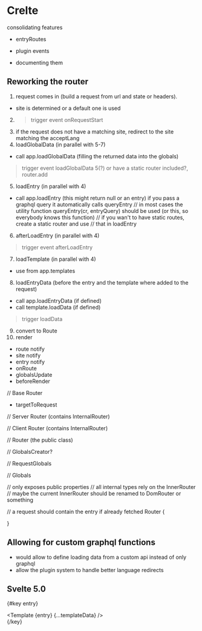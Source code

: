 # Crelte


consolidating features
- entryRoutes
- plugin events


- documenting them


## Reworking the router

1. request comes in (build a request from url and state or headers).
- site is determined or a default one is used
2. > trigger event onRequestStart
3. if the request does not have a matching site, redirect to the site
   matching the acceptLang
4. loadGlobalData (in parallel with 5-7)
- call app.loadGlobalData (filling the returned data into the globals)
> trigger event loadGlobalData
5(?) or have a static router included?, router.add
5. loadEntry (in parallel with 4)
- call app.loadEntry (this might return null or an entry)
  if you pass a graphql query it automatically calls queryEntry
// in most cases the utility function queryEntry(cr, entryQuery) should be
  used (or this, so everybody knows this function)
// if you wan't to have static routes, create a static router and use
// that in loadEntry
6. afterLoadEntry (in parallel with 4)
> trigger event afterLoadEntry
7. loadTemplate (in parallel with 4)
- use from app.templates
8. loadEntryData (before the entry and the template where added to the request)
- call app.loadEntryData (if defined)
- call template.loadData (if defined)
> trigger loadData

9. convert to Route
10. render
- route notify
- site notify
- entry notify
- onRoute
- globalsUpdate
- beforeRender


// Base Router
- targetToRequest

// Server Router (contains InternalRouter)

// Client Router (contains InternalRouter)

// Router (the public class)


// GlobalsCreator?

// RequestGlobals

// Globals



// only exposes public properties
// all internal types rely on the InnerRouter
// maybe the current InnerRouter should be renamed to DomRouter or something

// a request should contain the entry if already fetched
Router {

}


## Allowing for custom graphql functions
- would allow to define loading data from a custom api instead of only graphql
- allow the plugin system to handle better language redirects





## Svelte 5.0

<script context="module">
	export const templates = import.meta.glob('@/templates/*.svelte');

	/** @type {import('crelte').Config} */
	export const config = {
		preloadOnMouseOver: true,
	};
</script>

<script>
	import Footer from './components/Footer.svelte';
	import Header from './components/Header.svelte';

	const { props: pops } = $props();

	const entry = $derived($pops.entry);
	const Template = $derived($pops.template);
	const templateData = $derived($pops.templateData);
</script>

<!-- update entire component if page changes -->
{#key entry}
	<div class="app">
		<Template {entry} {...templateData} />
	</div>
{/key}
